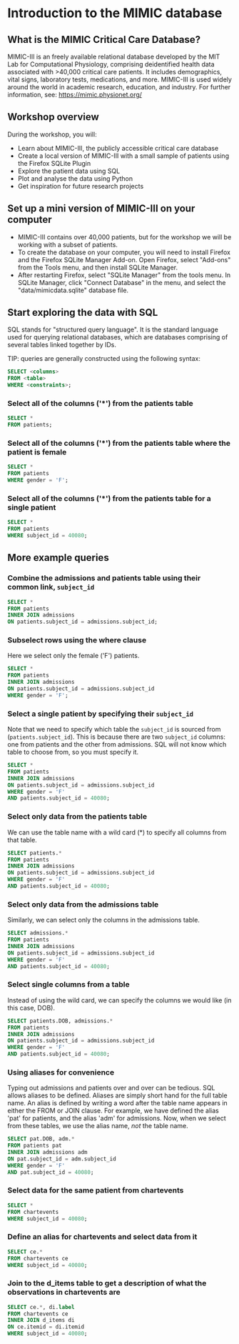 
# Introduction to the MIMIC database

## What is the MIMIC Critical Care Database?

MIMIC-III is an freely available relational database developed by the MIT Lab for Computational Physiology, comprising deidentified health data associated with >40,000 critical care patients. It includes demographics, vital signs, laboratory tests, medications, and more. MIMIC-III is used widely around the world in academic research, education, and industry. For further information, see: https://mimic.physionet.org/

## Workshop overview

During the workshop, you will:

* Learn about MIMIC-III, the publicly accessible critical care database
* Create a local version of MIMIC-III with a small sample of patients using the Firefox SQLite Plugin
* Explore the patient data using SQL
* Plot and analyse the data using Python
* Get inspiration for future research projects

## Set up a mini version of MIMIC-III on your computer

* MIMIC-III contains over 40,000 patients, but for the workshop we will be working with a subset of patients.
* To create the database on your computer, you will need to install Firefox and the Firefox SQLite Manager Add-on. Open Firefox, select "Add-ons" from the Tools menu, and then install SQLite Manager.
* After restarting Firefox, select "SQLite Manager" from the tools menu. In SQLite Manager, click "Connect Database" in the menu, and select the "data/mimicdata.sqlite" database file.

## Start exploring the data with SQL

SQL stands for "structured query language". It is the standard language used for querying relational databases, which are databases comprising of several tables linked together by IDs.

TIP: queries are generally constructed using the following syntax:

```sql
SELECT <columns>  
FROM <table>  
WHERE <constraints>;
```

### Select all of the columns ('\*') from the patients table

```sql
SELECT *  
FROM patients;
```

### Select all of the columns ('\*') from the patients table where the patient is female

```sql
SELECT *
FROM patients
WHERE gender = 'F';
```

### Select all of the columns ('\*') from the patients table for a single patient

```sql
SELECT *
FROM patients
WHERE subject_id = 40080;
```

## More example queries

### Combine the admissions and patients table using their common link, `subject_id`

```sql
SELECT *
FROM patients
INNER JOIN admissions
ON patients.subject_id = admissions.subject_id;
```

### Subselect rows using the where clause

Here we select only the female ('F') patients.

```sql
SELECT *
FROM patients
INNER JOIN admissions
ON patients.subject_id = admissions.subject_id
WHERE gender = 'F';
```

### Select a single patient by specifying their `subject_id`

Note that we need to specify which table the `subject_id` is sourced from (`patients.subject_id`).
This is because there are two `subject_id` columns: one from patients and the other from admissions.
SQL will not know which table to choose from, so you must specify it.

```sql
SELECT *
FROM patients
INNER JOIN admissions
ON patients.subject_id = admissions.subject_id
WHERE gender = 'F'
AND patients.subject_id = 40080;
```

### Select only data from the patients table

We can use the table name with a wild card (\*) to specify all columns from that table.

```sql
SELECT patients.*
FROM patients
INNER JOIN admissions
ON patients.subject_id = admissions.subject_id
WHERE gender = 'F'
AND patients.subject_id = 40080;
```

### Select only data from the admissions table

Similarly, we can select only the columns in the admissions table.

```sql
SELECT admissions.*
FROM patients
INNER JOIN admissions
ON patients.subject_id = admissions.subject_id
WHERE gender = 'F'
AND patients.subject_id = 40080;
```

### Select single columns from a table

Instead of using the wild card, we can specify the columns we would like (in this case, DOB).

```sql
SELECT patients.DOB, admissions.*
FROM patients
INNER JOIN admissions
ON patients.subject_id = admissions.subject_id
WHERE gender = 'F'
AND patients.subject_id = 40080;
```

### Using aliases for convenience

Typing out admissions and patients over and over can be tedious. SQL allows aliases to be defined.
Aliases are simply short hand for the full table name. An alias is defined by writing a word after the table name appears in either the FROM or JOIN clause.
For example, we have defined the alias 'pat' for patients, and the alias 'adm' for admissions.
Now, when we select from these tables, we use the alias name, *not* the table name.

```sql
SELECT pat.DOB, adm.*
FROM patients pat
INNER JOIN admissions adm
ON pat.subject_id = adm.subject_id
WHERE gender = 'F'
AND pat.subject_id = 40080;
```

### Select data for the same patient from chartevents

```sql
SELECT *
FROM chartevents
WHERE subject_id = 40080;
```

### Define an alias for chartevents and select data from it

```sql
SELECT ce.*
FROM chartevents ce
WHERE subject_id = 40080;
```

### Join to the d_items table to get a description of what the observations in chartevents are

```sql
SELECT ce.*, di.label
FROM chartevents ce
INNER JOIN d_items di
ON ce.itemid = di.itemid
WHERE subject_id = 40080;
```
